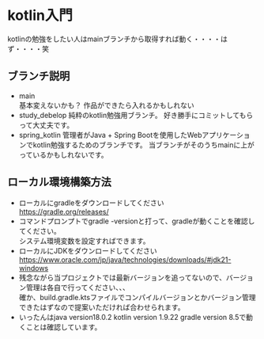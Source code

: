# kotlin入門
kotlinの勉強をしたい人はmainブランチから取得すれば動く・・・・はず・・・・笑

## ブランチ説明  
- main  
基本変えないかも？
作品ができたら入れるかもしれない
- study_debelop
純粋のkotlin勉強用ブランチ。
好き勝手にコミットしてもらって大丈夫です。  
- spring_kotlin
管理者がJava + Spring Bootを使用したWebアプリケーションでkotlin勉強するためのブランチです。
当ブランチがそのうちmainに上がっているかもしれないです。

## ローカル環境構築方法
- ローカルにgradleをダウンロードしてください  
https://gradle.org/releases/
- コマンドプロンプトでgradle -versionと打って、gradleが動くことを確認してください。    
システム環境変数を設定すればできます。
- ローカルにJDKをダウンロードしてください  
https://www.oracle.com/jp/java/technologies/downloads/#jdk21-windows
- 残念ながら当プロジェクトでは最新バージョンを追ってないので、バージョン管理は各自で行ってください、、、  
確か、build.gradle.ktsファイルでコンパイルバージョンとかバージョン管理できたはずなので提案いただければ合わせられます。
- いったんはjava version18.0.2 kotlin version 1.9.22 gradle version 8.5で動くことは確認しています。
